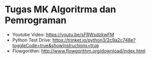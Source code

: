 # Tugas MK Algoritrma dan Pemrograman
- Youtube Video: https://youtu.be/sFRWxdzkwFM
- Python Test Drive: https://trinket.io/python3/2c9a2c748e?toggleCode=true&showInstructions=true
- Flowgorithm: http://www.flowgorithm.org/download/index.html

